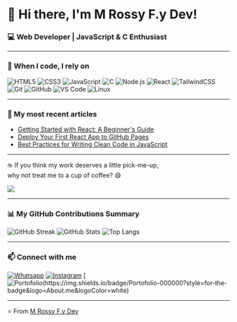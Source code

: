 # 👋 Hi there, I'm M Rossy F.y Dev!

### 💻 Web Developer | JavaScript & C Enthusiast

---

### 🧠 When I code, I rely on

![HTML5](https://img.shields.io/badge/HTML5-E34F26?style=for-the-badge&logo=html5&logoColor=white)
![CSS3](https://img.shields.io/badge/CSS3-1572B6?style=for-the-badge&logo=css3&logoColor=white)
![JavaScript](https://img.shields.io/badge/JavaScript-F7DF1E?style=for-the-badge&logo=javascript&logoColor=black)
![C](https://img.shields.io/badge/C-00599C?style=for-the-badge&logo=c&logoColor=white)
![Node.js](https://img.shields.io/badge/Node.js-43853D?style=for-the-badge&logo=node-dot-js&logoColor=white)
![React](https://img.shields.io/badge/React-20232A?style=for-the-badge&logo=react&logoColor=61DAFB)
![TailwindCSS](https://img.shields.io/badge/Tailwind_CSS-06B6D4?style=for-the-badge&logo=tailwind-css&logoColor=white)
![Git](https://img.shields.io/badge/Git-F05032?style=for-the-badge&logo=git&logoColor=white)
![GitHub](https://img.shields.io/badge/GitHub-181717?style=for-the-badge&logo=github&logoColor=white)
![VS Code](https://img.shields.io/badge/VS_Code-0078D4?style=for-the-badge&logo=visual-studio-code&logoColor=white)
![Linux](https://img.shields.io/badge/Linux-FCC624?style=for-the-badge&logo=linux&logoColor=black)

---

### 📝 My most recent articles

- [Getting Started with React: A Beginner's Guide](#)
- [Deploy Your First React App to GitHub Pages](#)
- [Best Practices for Writing Clean Code in JavaScript](#)

---

☕ If you think my work deserves a little pick-me-up,  
why not treat me to a cup of coffee? 😄  

<a href="https://www.buymeacoffee.com/extraordinarydev">
  <img src="https://img.shields.io/badge/☕-Buy me a coffee-ffdd00?style=for-the-badge">
</a>

---

### 📊 My GitHub Contributions Summary

![GitHub Streak](https://streak-stats.demolab.com?user=extraordinarydev&theme=radical&hide_border=true)
![GitHub Stats](https://github-readme-stats.vercel.app/api?username=extraordinarydev&show_icons=true&theme=radical)
![Top Langs](https://github-readme-stats.vercel.app/api/top-langs/?username=extraordinarydev&layout=compact&theme=radical)

---

### 📫 Connect with me

[![Whatsapp](https://img.shields.io/badge/Wathsapp-0077B5?style=for-the-badge&logo=linkedin&logoColor=white)](#)
[![Instagram](https://img.shields.io/badge/Instagram-E4405F?style=for-the-badge&logo=instagram&logoColor=white)](#)
[![Portofolio(https://img.shields.io/badge/Portofolio-000000?style=for-the-badge&logo=About.me&logoColor=white)](#)

---

⭐️ From [M Rossy F.y Dev](https://github.com/Valeyellowdev)

